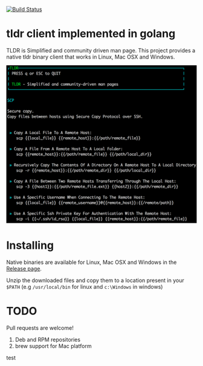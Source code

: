[![Build Status](https://travis-ci.org/anoopengineer/tldr.svg?branch=master)](https://travis-ci.org/anoopengineer/tldr)

# tldr client implemented in golang #
TLDR is Simplified and community driven man page. This project provides a native tldr binary client that works in Linux, Mac OSX and Windows.

![Screenshot of TLDR](screenshots/tldr-screenshot.png)

# Installing #
Native binaries are available for Linux, Mac OSX and Windows in the [Release page](https://github.com/anoopengineer/tldr/releases).

Unzip the downloaded files and copy them to a location present in your `$PATH` (e.g `/usr/local/bin` for linux and `c:\Windows` in windows)

# TODO #

Pull requests are welcome!

1. Deb and RPM repositories
1. brew support for Mac platform

test
